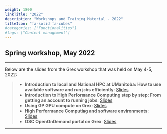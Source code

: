 ```yaml
---
weight: 1800
linkTitle: "2022"
description: "Workshops and Training Material - 2022"
titleIcon: "fa-solid fa-cubes"
#categories: ["Functionalities"]
#tags: ["Content management"]
---
```


## Spring workshop, May 2022
---

Below are the slides from the Grex workshop that was held on May 4-5, 2022:

> - **Introduction to local and National HPC at UManitoba: How to use available software and run jobs efficiently**: [Slides](workshops/spring2022/Intro-Program-Spring2022.pdf)
> - **Introduction to High Performance Computing step by step: From getting an account to running jobs**: [Slides](workshops/spring2022/HPC-Step-by-Step-Grex-Spring2022.pdf)
> - **Using GP GPU compute on Grex**: [Slides](workshops/spring2022/Using-GPU-Nodes-Grex-Spring2022.pdf)
> - **High Performance Computing and software environments**: [Slides](workshops/spring2022/HPC-Soft-Env-Grex-Spring2022.pdf)
> - **OSC OpenOnDemand portal on Grex**: [Slides](workshops/spring2022/OpenOndemand-Grex-Spring2022.pdf)

---

<!-- {{< treeview display="tree" />}} -->

<!-- Changes and update:
* 
*
*
-->
